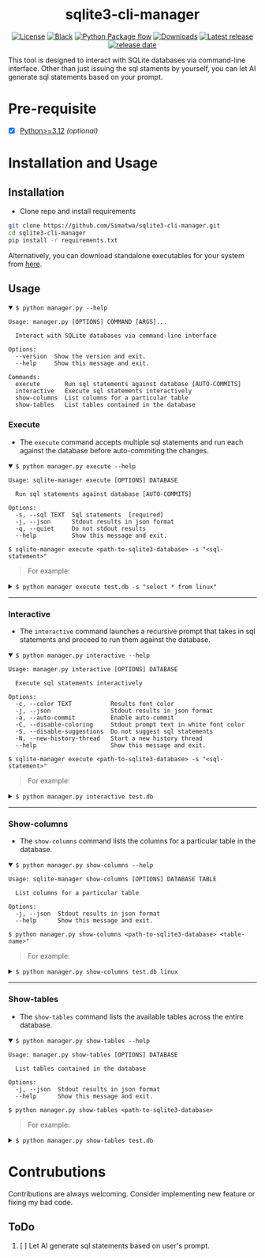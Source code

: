 <h1 align="center">sqlite3-cli-manager</h1>

<p align="center">
<a href="https://github.com/Simatwa/sqlite3-cli-manager/blob/main/LICENSE"><img alt="License" src="https://img.shields.io/static/v1?logo=GPL&color=Blue&message=MIT&label=License"/></a>
<a href="https://github.com/psf/black"><img alt="Black" src="https://img.shields.io/badge/code%20style-black-000000.svg"/></a>
<a href="https://github.com/Simatwa/sqlite3-cli-manager/actions/workflows/python-package.yml"><img alt="Python Package flow" src="https://github.com/Simatwa/sqlite3-cli-manager/actions/workflows/python-test.yml/badge.svg?branch=main"/></a>
<a href="https://github.com/Simatwa/sqlite3-cli-manager/releases/latest"><img src="https://img.shields.io/github/downloads/Simatwa/sqlite3-cli-manager/total?label=Asset%20Downloads&color=success" alt="Downloads"></img></a>
<a href="https://github.com/Simatwa/sqlite3-cli-manager/releases"><img src="https://img.shields.io/github/v/release/Simatwa/sqlite3-cli-manager?color=success&label=Release&logo=github" alt="Latest release"></img></a>
<a href="https://github.com/Simatwa/sqlite3-cli-manager/releases"><img src="https://img.shields.io/github/release-date/Simatwa/sqlite3-cli-manager?label=Release date&logo=github" alt="release date"></img></a>
</p>

This tool is designed to interact with SQLite databases via command-line interface. Other than just issuing the sql staments by yourself, you can let AI generate sql statements based on your prompt.

# Pre-requisite

- [x] [Python>=3.12](https://python.org) *(optional)*

# Installation and Usage

## Installation

- Clone repo and install requirements

```sh
git clone https://github.com/Simatwa/sqlite3-cli-manager.git
cd sqlite3-cli-manager
pip install -r requirements.txt
```

Alternatively, you can download standalone executables for your system from [here](https://github.com/Simatwa/sqlite3-cli-manager/releases/latest).

## Usage

<details open>

<summary><code>$ python manager.py --help</code></summary>

```
Usage: manager.py [OPTIONS] COMMAND [ARGS]...

  Interact with SQLite databases via command-line interface

Options:
  --version  Show the version and exit.
  --help     Show this message and exit.

Commands:
  execute       Run sql statements against database [AUTO-COMMITS]
  interactive   Execute sql statements interactively
  show-columns  List columns for a particular table
  show-tables   List tables contained in the database

```

</details>

### Execute

- The `execute` command accepts multiple sql statements and run each against the database before auto-commiting the changes.
<details open>

<summary><code>$ python manager.py execute --help </code></summary>

```
Usage: sqlite-manager execute [OPTIONS] DATABASE

  Run sql statements against database [AUTO-COMMITS]

Options:
  -s, --sql TEXT  Sql statements  [required]
  -j, --json      Stdout results in json format
  -q, --quiet     Do not stdout results
  --help          Show this message and exit.
```

</details>

`$ sqlite-manager execute <path-to-sqlite3-database> -s "<sql-statement>"`

> For example:
<details>
<summary><code>$ python manager execute test.db -s "select * from linux"</code></summary>

``` 
┏━━━━━━━┳━━━━━━━━┳━━━━━━━━┳━━━━━━━━━━━┳━━━━━━━━┳━━━━━━━━┳━━━━━━━━━━━━┳━━━━━━━━━━━━┓
┃ Index ┃ Col. 1 ┃ Col. 2 ┃ Col. 3    ┃ Col. 4 ┃ Col. 5 ┃ Col. 6     ┃ Col. 7     ┃
┡━━━━━━━╇━━━━━━━━╇━━━━━━━━╇━━━━━━━━━━━╇━━━━━━━━╇━━━━━━━━╇━━━━━━━━━━━━╇━━━━━━━━━━━━┩
│   0   │ 1      │ Parrot │ community │ None   │ 1      │ 2024-11-07 │ 2024-11-07 │
│       │        │        │           │        │        │ 13:22:13   │ 13:22:13   │
├───────┼────────┼────────┼───────────┼────────┼────────┼────────────┼────────────┤
│   1   │ 2      │ Kali   │ community │ None   │ 1      │ 2024-11-07 │ 2024-11-07 │
│       │        │        │           │        │        │ 13:22:21   │ 13:22:21   │
├───────┼────────┼────────┼───────────┼────────┼────────┼────────────┼────────────┤
│   2   │ 3      │ Ubuntu │ community │ None   │ 1      │ 2024-11-07 │ 2024-11-07 │
│       │        │        │           │        │        │ 13:48:18   │ 13:48:18   │
├───────┼────────┼────────┼───────────┼────────┼────────┼────────────┼────────────┤
│   3   │ 4      │ Fedora │ community │ None   │ 1      │ 2024-11-07 │ 2024-11-07 │
│       │        │        │           │        │        │ 13:48:49   │ 13:48:49   │
└───────┴────────┴────────┴───────────┴────────┴────────┴────────────┴────────────┘
```
</details>

---

### Interactive

- The `interactive` command launches a recursive prompt that takes in sql statements and proceed to run them against the database.
<details open>

<summary><code>$ python manager.py interactive --help </code></summary>

```
Usage: manager.py interactive [OPTIONS] DATABASE

  Execute sql statements interactively

Options:
  -c, --color TEXT           Results font color
  -j, --json                 Stdout results in json format
  -a, --auto-commit          Enable auto-commit
  -C, --disable-coloring     Stdout prompt text in white font color
  -S, --disable-suggestions  Do not suggest sql statements
  -N, --new-history-thread   Start a new history thread
  --help                     Show this message and exit.
```

</details>

`$ sqlite-manager execute <path-to-sqlite3-database> -s "<sql-statement>"`

> For example:
<details>
<summary><code>$ python manager.py interactive test.db </code></summary>

``` 
Welcome to interactive sqlite3-db manager.
Run help or h <command> for usage info.
Repo : https://github.com/Simatwa/sqlite3-cli-manager
 
╰─>select * from Linux
┏━━━━━━━┳━━━━━━━━┳━━━━━━━━┳━━━━━━━━━━━┳━━━━━━━━┳━━━━━━━━┳━━━━━━━━━━━━┳━━━━━━━━━━━━┓
┃ Index ┃ Col. 1 ┃ Col. 2 ┃ Col. 3    ┃ Col. 4 ┃ Col. 5 ┃ Col. 6     ┃ Col. 7     ┃
┡━━━━━━━╇━━━━━━━━╇━━━━━━━━╇━━━━━━━━━━━╇━━━━━━━━╇━━━━━━━━╇━━━━━━━━━━━━╇━━━━━━━━━━━━┩
│   0   │ 1      │ Parrot │ community │ None   │ 1      │ 2024-11-07 │ 2024-11-07 │
│       │        │        │           │        │        │ 13:22:13   │ 13:22:13   │
├───────┼────────┼────────┼───────────┼────────┼────────┼────────────┼────────────┤
│   1   │ 2      │ Kali   │ community │ None   │ 1      │ 2024-11-07 │ 2024-11-07 │
│       │        │        │           │        │        │ 13:22:21   │ 13:22:21   │
├───────┼────────┼────────┼───────────┼────────┼────────┼────────────┼────────────┤
│   2   │ 3      │ Ubuntu │ community │ None   │ 1      │ 2024-11-07 │ 2024-11-07 │
│       │        │        │           │        │        │ 13:48:18   │ 13:48:18   │
├───────┼────────┼────────┼───────────┼────────┼────────┼────────────┼────────────┤
│   3   │ 4      │ Fedora │ community │ None   │ 1      │ 2024-11-07 │ 2024-11-07 │
│       │        │        │           │        │        │ 13:48:49   │ 13:48:49   │
└───────┴────────┴────────┴───────────┴────────┴────────┴────────────┴────────────┘
╭─[Smartwa@localhost](smartBet2.db)~[🕒16:55:56-💻00:00:03-⚡-3.9s] 
╰─>select * from 
                  select * from Linux  
                  select * from sqlite_schema
                  select * from sqlite_temp_schema



```
</details>

---

### Show-columns

- The `show-columns` command lists the columns for a particular table in the database.
<details open>

<summary><code>$ python manager.py show-columns --help </code></summary>

```
Usage: sqlite-manager show-columns [OPTIONS] DATABASE TABLE

  List columns for a particular table

Options:
  -j, --json  Stdout results in json format
  --help      Show this message and exit.
```

</details>

`$ python manager.py show-columns <path-to-sqlite3-database> <table-name>"`

> For example:
<details>
<summary><code>$ python manager.py show-columns test.db linux</code></summary>

```
┏━━━━━━━┳━━━━━━━━┳━━━━━━━━━━━━━━━┳━━━━━━━━━━━━━━━┳━━━━━━━━┳━━━━━━━━━━━━━━┳━━━━━━━━┓
┃ Index ┃ Col. 1 ┃ Col. 2        ┃ Col. 3        ┃ Col. 4 ┃ Col. 5       ┃ Col. 6 ┃
┡━━━━━━━╇━━━━━━━━╇━━━━━━━━━━━━━━━╇━━━━━━━━━━━━━━━╇━━━━━━━━╇━━━━━━━━━━━━━━╇━━━━━━━━┩
│   0   │ 0      │ id            │ INTEGER       │ 0      │ None         │ 1      │
├───────┼────────┼───────────────┼───────────────┼────────┼──────────────┼────────┤
│   1   │ 1      │ distro        │ TEXT          │ 1      │ None         │ 0      │
├───────┼────────┼───────────────┼───────────────┼────────┼──────────────┼────────┤
│   2   │ 2      │ org           │ TEXT          │ 0      │ 'community'  │ 0      │
├───────┼────────┼───────────────┼───────────────┼────────┼──────────────┼────────┤
│   3   │ 3      │ logo          │ BLOB NULLABLE │ 0      │ None         │ 0      │
├───────┼────────┼───────────────┼───────────────┼────────┼──────────────┼────────┤
│   4   │ 4      │ is_maintained │ BOOLEAN       │ 0      │ 1            │ 0      │
├───────┼────────┼───────────────┼───────────────┼────────┼──────────────┼────────┤
│   5   │ 5      │ updated_on    │ TIMESTAMP     │ 0      │ CURRENT_TIM… │ 0      │
├───────┼────────┼───────────────┼───────────────┼────────┼──────────────┼────────┤
│   6   │ 6      │ created_at    │ TIMESTAMP     │ 1      │ CURRENT_TIM… │ 0      │
└───────┴────────┴───────────────┴───────────────┴────────┴──────────────┴────────┘
```
</details>

---

### Show-tables

- The `show-tables` command lists the available tables across the entire database.
<details open>

<summary><code>$ python manager.py show-tables --help </code></summary>

```
Usage: manager.py show-tables [OPTIONS] DATABASE

  List tables contained in the database

Options:
  -j, --json  Stdout results in json format
  --help      Show this message and exit.
```

</details>

`$ python manager.py show-tables <path-to-sqlite3-database>`

> For example:
<details>
<summary><code>$ python manager.py show-tables test.db</code></summary>

```
┏━━━━━━━┳━━━━━━━━┳━━━━━━━━━━━━━━━━━━━━┳━━━━━━━━┳━━━━━━━━┳━━━━━━━━┳━━━━━━━━┓
┃ Index ┃ Col. 1 ┃ Col. 2             ┃ Col. 3 ┃ Col. 4 ┃ Col. 5 ┃ Col. 6 ┃
┡━━━━━━━╇━━━━━━━━╇━━━━━━━━━━━━━━━━━━━━╇━━━━━━━━╇━━━━━━━━╇━━━━━━━━╇━━━━━━━━┩
│   0   │ main   │ sqlite_sequence    │ table  │ 2      │ 0      │ 0      │
├───────┼────────┼────────────────────┼────────┼────────┼────────┼────────┤
│   1   │ main   │ Linux              │ table  │ 7      │ 0      │ 0      │
├───────┼────────┼────────────────────┼────────┼────────┼────────┼────────┤
│   2   │ main   │ sqlite_schema      │ table  │ 5      │ 0      │ 0      │
├───────┼────────┼────────────────────┼────────┼────────┼────────┼────────┤
│   3   │ temp   │ sqlite_temp_schema │ table  │ 5      │ 0      │ 0      │
└───────┴────────┴────────────────────┴────────┴────────┴────────┴────────┘
```
</details>

# Contrubutions

Contributions are always welcoming. Consider implementing new feature or fixing my bad code.

## ToDo

1. [ ] Let AI generate sql statements based on user's prompt.